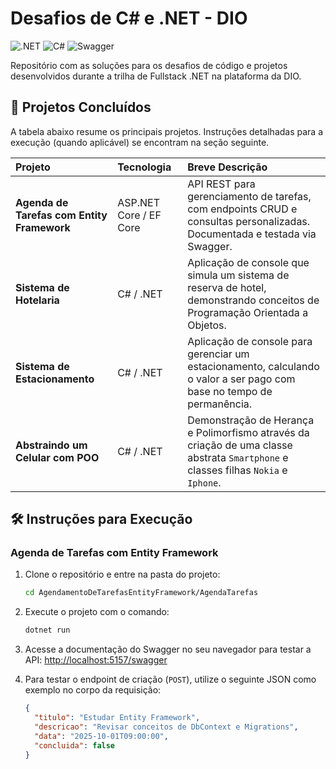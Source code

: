 # Desafios de C# e .NET - DIO

![.NET](https://img.shields.io/badge/.NET-512BD4?style=for-the-badge&logo=.net&logoColor=white)
![C#](https://img.shields.io/badge/C%23-239120?style=for-the-badge&logo=c-sharp&logoColor=white)
![Swagger](https://img.shields.io/badge/Swagger-85EA2D?style=for-the-badge&logo=swagger&logoColor=black)

Repositório com as soluções para os desafios de código e projetos desenvolvidos durante a trilha de Fullstack .NET na plataforma da DIO.

## 🚀 Projetos Concluídos

A tabela abaixo resume os principais projetos. Instruções detalhadas para a execução (quando aplicável) se encontram na seção seguinte.

| Projeto                                     | Tecnologia              | Breve Descrição                                                                                                                |
| :------------------------------------------ | :---------------------- | :----------------------------------------------------------------------------------------------------------------------------- |
| **Agenda de Tarefas com Entity Framework** | ASP.NET Core / EF Core  | API REST para gerenciamento de tarefas, com endpoints CRUD e consultas personalizadas. Documentada e testada via Swagger.      |
| **Sistema de Hotelaria** | C# / .NET               | Aplicação de console que simula um sistema de reserva de hotel, demonstrando conceitos de Programação Orientada a Objetos.       |
| **Sistema de Estacionamento** | C# / .NET               | Aplicação de console para gerenciar um estacionamento, calculando o valor a ser pago com base no tempo de permanência.         |
| **Abstraindo um Celular com POO** | C# / .NET               | Demonstração de Herança e Polimorfismo através da criação de uma classe abstrata `Smartphone` e classes filhas `Nokia` e `Iphone`. |

## 🛠️ Instruções para Execução

### Agenda de Tarefas com Entity Framework

1.  Clone o repositório e entre na pasta do projeto:
    ```bash
    cd AgendamentoDeTarefasEntityFramework/AgendaTarefas
    ```
2.  Execute o projeto com o comando:
    ```bash
    dotnet run
    ```
3.  Acesse a documentação do Swagger no seu navegador para testar a API:
    [http://localhost:5157/swagger](http://localhost:5157/swagger)

4.  Para testar o endpoint de criação (`POST`), utilize o seguinte JSON como exemplo no corpo da requisição:
    ```json
    {
      "titulo": "Estudar Entity Framework",
      "descricao": "Revisar conceitos de DbContext e Migrations",
      "data": "2025-10-01T09:00:00",
      "concluida": false
    }
    ```